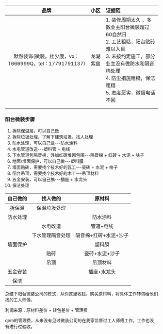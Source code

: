 |                          品牌                          |   小区   | 证据链                                                       |
| :----------------------------------------------------: | :------: | :----------------------------------------------------------- |
| 默然装饰(微装，杜少康，vx：T666999Q，tel：17791791137) | 龙湖紫宸 | 1. 装修周期太久 ，多数业主阳台微装超过60自然日 <br />2. 工艺粗糙，阳台贴砖难以入目<br />3. 未按约定施工，部分业主没有做防水和隔音棉处理<br />4. 防尘措施粗糙，保洁粗糙<br />5. 态度恶劣，微信电话不回 |
|                                                        |          |                                                              |
|                                                        |          |                                                              |

### 阳台微装步骤

1. 拆除保温层，可以自己做
2. 拆除垃圾处理，了解下建筑垃圾，找人处理
3. 防水处理，可以自己做---防水涂料
4. 水电管道改造---塑料管 + 电线
5. 下水管道包隔音棉，外加红砖堆砌包围---隔音棉 + 红砖 + 水泥 + 啥子
6. 地面/墙面保护，可以自己做---塑料膜
7. 墙面贴砖，需要找个技术好的瓦工---瓷砖 + 水泥 + 啥子
8. 阳台吊顶，需要找个技术好的木工---吊顶材料
9. 五金安装，可以自己搞---插座 + 水龙头
10. 保洁处理



| 自己做的 |     找人做的     |        原材料         |
| :------: | :--------------: | :-------------------: |
|  拆保温  |   保温垃圾处理   |                       |
| 防水处理 |                  |       防水涂料        |
|          |     水电改造     |       管道+电线       |
|          | 下水管理隔音处理 | 隔音棉+红砖+水泥+沙子 |
| 墙面保护 |                  |        塑料膜         |
|          |       贴砖       |    瓷砖+水泥+沙子     |
|          |       吊顶       |       吊顶材料        |
| 五金安装 |                  |      插座+水龙头      |
|   保洁   |                  |                       |



总结下阳台微装公司的模式，从你这里收钱，购买原材料，将具体工作转包给他们找的工人师傅。

利润来源：原材料差价 + 转包差价 + 管理费

qnm的管理费，从来没有见过微装公司的在我家监督过工人师傅工作，工作也没有进行过验收。